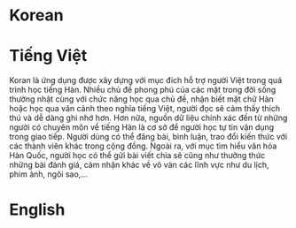 # Korean
# Tiếng Việt
Koran là ứng dụng được xây dựng với mục đích hỗ trợ người Việt trong quá trình học tiếng Hàn. Nhiều chủ đề phong phú của các mặt trong đời sống thường nhật cùng với chức năng học qua chủ đề, nhận biết mặt chữ Hàn hoặc học qua văn cảnh theo nghĩa tiếng Việt, người đọc sẽ cảm thấy thích thú và dễ dàng ghi nhớ hơn. Hơn nữa, nguồn dữ liệu chính xác đến từ những người có chuyên môn về tiếng Hàn là cơ sở để người học tự tin vận dụng trong giao tiếp. Người dùng có thể đăng bài, bình luận, trao đổi kiến thức với các thành viên khác trong cộng đồng. Ngoài ra, với mục tìm hiểu văn hóa Hàn Quốc, người học có thể gửi bài viết chia sẽ cũng như thưởng thức những bài đánh giá, cảm nhận khác về vô vàn các lĩnh vực như du lịch, phim ảnh, ngôi sao,...
# English

